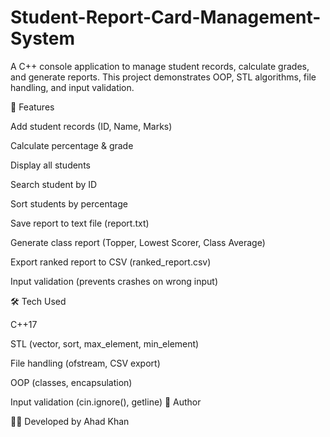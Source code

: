 # Student-Report-Card-Management-System
A C++ console application to manage student records, calculate grades, and generate reports. This project demonstrates OOP, STL algorithms, file handling, and input validation.

🚀 Features

Add student records (ID, Name, Marks)

Calculate percentage & grade

Display all students

Search student by ID

Sort students by percentage

Save report to text file (report.txt)

Generate class report (Topper, Lowest Scorer, Class Average)

Export ranked report to CSV (ranked_report.csv)

Input validation (prevents crashes on wrong input)


🛠️ Tech Used

C++17

STL (vector, sort, max_element, min_element)

File handling (ofstream, CSV export)

OOP (classes, encapsulation)

Input validation (cin.ignore(), getline)
🌟 Author

👨‍💻 Developed by Ahad Khan
